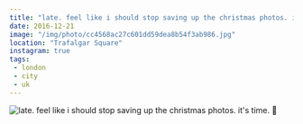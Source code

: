 ```yaml
---
title: "late. feel like i should stop saving up the christmas photos. it's time. 🎄"
date: 2016-12-21
image: "/img/photo/cc4568ac27c601dd59dea8b54f3ab986.jpg"
location: "Trafalgar Square"
instagram: true
tags:
 - london
 - city
 - uk
---
```


![late. feel like i should stop saving up the christmas photos. it's time. 🎄](/img/photo/cc4568ac27c601dd59dea8b54f3ab986.jpg)
